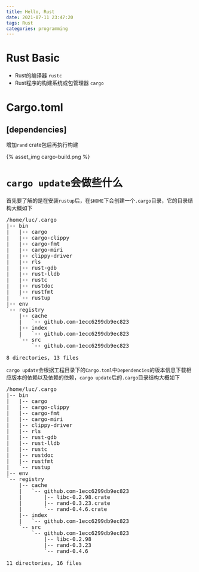 ```yaml
---
title: Hello, Rust
date: 2021-07-11 23:47:20
tags: Rust
categories: programming
---
```


# Rust Basic

- Rust的编译器 `rustc`
- Rust程序的构建系统或包管理器 `cargo`

# Cargo.toml
## [dependencies]
增加`rand` crate包后再执行构建

{% asset_img cargo-build.png %}

# `cargo update`会做些什么
首先要了解的是在安装`rustup`后，在`$HOME`下会创建一个`.cargo`目录，它的目录结构大概如下

<pre>
/home/luc/.cargo
|-- bin
|   |-- cargo
|   |-- cargo-clippy
|   |-- cargo-fmt
|   |-- cargo-miri
|   |-- clippy-driver
|   |-- rls
|   |-- rust-gdb
|   |-- rust-lldb
|   |-- rustc
|   |-- rustdoc
|   |-- rustfmt
|   `-- rustup
|-- env
`-- registry
    |-- cache
    |   `-- github.com-1ecc6299db9ec823
    |-- index
    |   `-- github.com-1ecc6299db9ec823
    `-- src
        `-- github.com-1ecc6299db9ec823

8 directories, 13 files
</pre>

`cargo update`会根据工程目录下的`Cargo.toml`中`Dependencies`的版本信息下载相应版本的依赖以及依赖的依赖，`cargo update`后的`.cargo`目录结构大概如下

<pre>
/home/luc/.cargo
|-- bin
|   |-- cargo
|   |-- cargo-clippy
|   |-- cargo-fmt
|   |-- cargo-miri
|   |-- clippy-driver
|   |-- rls
|   |-- rust-gdb
|   |-- rust-lldb
|   |-- rustc
|   |-- rustdoc
|   |-- rustfmt
|   `-- rustup
|-- env
`-- registry
    |-- cache
    |   `-- github.com-1ecc6299db9ec823
    |       |-- libc-0.2.98.crate
    |       |-- rand-0.3.23.crate
    |       `-- rand-0.4.6.crate
    |-- index
    |   `-- github.com-1ecc6299db9ec823
    `-- src
        `-- github.com-1ecc6299db9ec823
            |-- libc-0.2.98
            |-- rand-0.3.23
            `-- rand-0.4.6

11 directories, 16 files
</pre>
